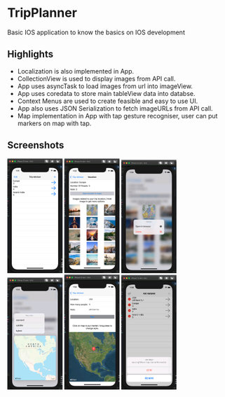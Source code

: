 # TripPlanner
Basic IOS application to know the basics on IOS development

## Highlights
* Localization is also implemented in App.
* CollectionView is used to display images from API call.
* App uses asyncTask to load images from url into imageView.
* App uses coredata to store main tableView data into databse.
* Context Menus are used to create feasible and easy to use UI.
* App also uses JSON Serialization to fetch imageURLs from API call.
* Map implementation in App with tap gesture recogniser, user can put markers on map with tap.

## Screenshots

<div>
<img src="Screenshots/1.png" height="25%" alt="App Image" width="25%"/>
<img src="Screenshots/2.png" height="25%" alt="App Image" width="25%"/>
<img src="Screenshots/3.png" height="25%" alt="App Image" width="25%"/>
<img src="Screenshots/4.png" height="25%" alt="App Image" width="25%"/>
<img src="Screenshots/5.png" height="25%" alt="App Image" width="25%"/>
<img src="Screenshots/6.png" height="25%" alt="App Image" width="25%"/>
</div>



